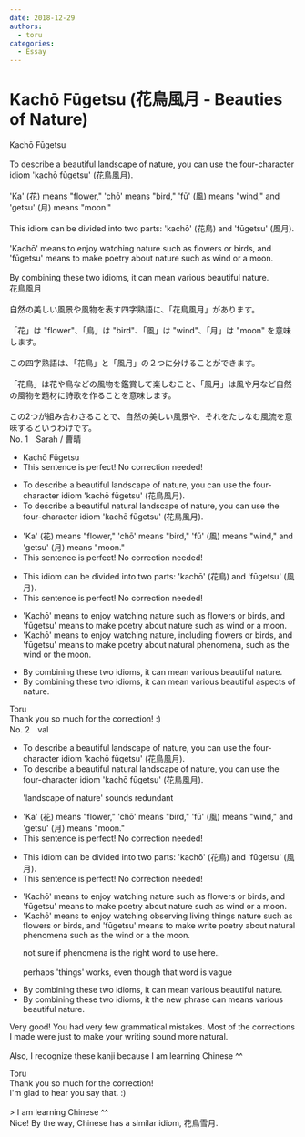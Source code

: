 ```yaml
---
date: 2018-12-29
authors:
  - toru
categories:
  - Essay
---
```


<h1 id="subject_show">Kachō Fūgetsu (花鳥風月 - Beauties of Nature)</h1>
<div class="date" hidden>Dec 29, 2018 23:23</div>
<div id="post"><div id="body_show_ori">
Kachō Fūgetsu<br/><br/>To describe a beautiful landscape of nature, you can use the four-character idiom 'kachō fūgetsu' (花鳥風月).<br/><br/>'Ka' (花) means "flower," 'chō' means "bird," 'fū' (風) means "wind," and 'getsu' (月) means "moon."<br/><br/>This idiom can be divided into two parts: 'kachō' (花鳥) and 'fūgetsu' (風月).<br/><br/>'Kachō' means to enjoy watching nature such as flowers or birds, and 'fūgetsu' means to make poetry about nature such as wind or a moon.<br/><br/>By combining these two idioms, it can mean various beautiful nature.
</div></div>

<!-- more -->

<div id="post_ja"><div id="body_show_mo">
花鳥風月<br/><br/>自然の美しい風景や風物を表す四字熟語に、「花鳥風月」があります。<br/><br/>「花」は "flower"、「鳥」は "bird"、「風」は "wind"、「月」は "moon" を意味します。<br/><br/>この四字熟語は、「花鳥」と「風月」の２つに分けることができます。<br/><br/>「花鳥」は花や鳥などの風物を鑑賞して楽しむこと、「風月」は風や月など自然の風物を題材に詩歌を作ることを意味します。<br/><br/>この2つが組み合わさることで、自然の美しい風景や、それをたしなむ風流を意味するというわけです。
</div></div>
<div id="block"><div class="first_name"> No. 1　<span class="just_name">Sarah / 曹晴</span></div><div id="block2">
<ul class="correction_field">
<li class="incorrect">Kachō Fūgetsu</li>
<li class="corrected perfect">This sentence is perfect! No correction needed!</li>
</ul>
<ul class="correction_field">
<li class="incorrect">To describe a beautiful landscape of nature, you can use the four-character idiom 'kachō fūgetsu' (花鳥風月).</li>
<li class="corrected correct">
To describe a beautiful natural landscape <span class="sline">of nature</span>, you can use the four-character idiom 'kachō fūgetsu' (花鳥風月).
</li>
</ul>
<ul class="correction_field">
<li class="incorrect">'Ka' (花) means "flower," 'chō' means "bird," 'fū' (風) means "wind," and 'getsu' (月) means "moon."</li>
<li class="corrected perfect">This sentence is perfect! No correction needed!</li>
</ul>
<ul class="correction_field">
<li class="incorrect">This idiom can be divided into two parts: 'kachō' (花鳥) and 'fūgetsu' (風月).</li>
<li class="corrected perfect">This sentence is perfect! No correction needed!</li>
</ul>
<ul class="correction_field">
<li class="incorrect">'Kachō' means to enjoy watching nature such as flowers or birds, and 'fūgetsu' means to make poetry about nature such as wind or a moon.</li>
<li class="corrected correct">
'Kachō' means to enjoy watching nature, <span class="f_blue">including</span> flowers or birds, and 'fūgetsu' means to make poetry about<span class="f_blue"> natural phenomena</span>, such as <span class="f_blue">the</span> wind or <span class="f_blue">the</span> moon.
</li>
</ul>
<ul class="correction_field">
<li class="incorrect">By combining these two idioms, it can mean various beautiful nature.</li>
<li class="corrected correct">
By combining these two idioms, it can mean various beautiful <span class="f_blue">aspects of</span> nature.
</li>
</ul>
</div><div class="name"><span class="just_name">Toru</span><br>
Thank you so much for the correction! :)
</div>
</div>
<div id="block"><div class="first_name"> No. 2　<span class="just_name">val</span></div><div id="block2">
<ul class="correction_field">
<li class="incorrect">To describe a beautiful landscape of nature, you can use the four-character idiom 'kachō fūgetsu' (花鳥風月).</li>
<li class="corrected correct">
To describe a beautiful <span class="f_blue">natural</span> landscape <span class="sline">of nature</span>, you can use the four-character idiom 'kachō fūgetsu' (花鳥風月).
<p class="correction_comment">'landscape of nature' sounds redundant</p>
</li>
</ul>
<ul class="correction_field">
<li class="incorrect">'Ka' (花) means "flower," 'chō' means "bird," 'fū' (風) means "wind," and 'getsu' (月) means "moon."</li>
<li class="corrected perfect">This sentence is perfect! No correction needed!</li>
</ul>
<ul class="correction_field">
<li class="incorrect">This idiom can be divided into two parts: 'kachō' (花鳥) and 'fūgetsu' (風月).</li>
<li class="corrected perfect">This sentence is perfect! No correction needed!</li>
</ul>
<ul class="correction_field">
<li class="incorrect">'Kachō' means to enjoy watching nature such as flowers or birds, and 'fūgetsu' means to make poetry about nature such as wind or a moon.</li>
<li class="corrected correct">
'Kachō' means to enjoy <span class="sline">watching</span> <span class="f_blue">observing living things </span><span class="sline">nature</span> such as flowers or birds, and 'fūgetsu' means to <span class="sline">make</span><span class="f_blue"> write </span>poetry about natur<span class="f_blue">al phenomena </span>such as <span class="f_red">the</span><span class="f_blue"> </span>wind or <span class="sline">a</span> <span class="f_red">the</span> moon.
<p class="correction_comment">not sure if phenomena is the right word to use here..<br/><br/>perhaps 'things' works, even though that word is vague</p>
</li>
</ul>
<ul class="correction_field">
<li class="incorrect">By combining these two idioms, it can mean various beautiful nature.</li>
<li class="corrected correct">
By combining these two idioms, <span class="sline">it</span> <span class="f_blue">the new phrase</span> <span class="sline">can</span> mean<span class="f_blue">s</span> <span class="sline">various</span> beautiful nature.
</li>
</ul>
<p class="comment_small">
 Very good! You had very few grammatical mistakes. Most of the corrections I made were just to make your writing sound more natural.
 <br/>
 <br/>
 Also, I recognize these kanji because I am learning Chinese ^^
</p>

</div><div class="name"><span class="just_name">Toru</span><br>
Thank you so much for the correction!<br/>I'm glad to hear you say that. :)<br/><br/>&gt; I am learning Chinese ^^<br/>Nice! By the way, Chinese has a similar idiom, 花鳥雪月.
</div>
</div>
